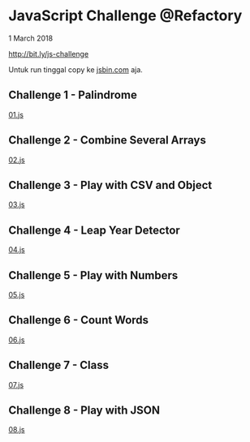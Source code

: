 # JavaScript Challenge @Refactory

1 March 2018

http://bit.ly/js-challenge

Untuk run tinggal copy ke [jsbin.com](https://jsbin.com/?js,console,output) aja.

## Challenge 1 - Palindrome

[01.js](https://github.com/hyuwah/refactory-js-challenge/blob/master/01.js)

## Challenge 2 - Combine Several Arrays

[02.js](https://github.com/hyuwah/refactory-js-challenge/blob/master/02.js)

## Challenge 3 - Play with CSV and Object

[03.js](https://github.com/hyuwah/refactory-js-challenge/blob/master/03.js)

## Challenge 4 - Leap Year Detector

[04.js](https://github.com/hyuwah/refactory-js-challenge/blob/master/04.js)

## Challenge 5 - Play with Numbers

[05.js](https://github.com/hyuwah/refactory-js-challenge/blob/master/05.js)

## Challenge 6 - Count Words

[06.js](https://github.com/hyuwah/refactory-js-challenge/blob/master/06.js)

## Challenge 7 - Class

[07.js](https://github.com/hyuwah/refactory-js-challenge/blob/master/07.js)

## Challenge 8 - Play with JSON

[08.js](https://github.com/hyuwah/refactory-js-challenge/blob/master/08.js)
